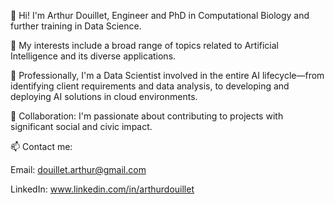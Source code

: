 👋 Hi! I'm Arthur Douillet, Engineer and PhD in Computational Biology and further training in Data Science.

👀 My interests include a broad range of topics related to Artificial Intelligence and its diverse applications.

🌱 Professionally, I'm a Data Scientist involved in the entire AI lifecycle—from identifying client requirements and data analysis, to developing and deploying AI solutions in cloud environments.

💞️ Collaboration: I'm passionate about contributing to projects with significant social and civic impact.

📫 Contact me:

Email: douillet.arthur@gmail.com

LinkedIn: www.linkedin.com/in/arthurdouillet
